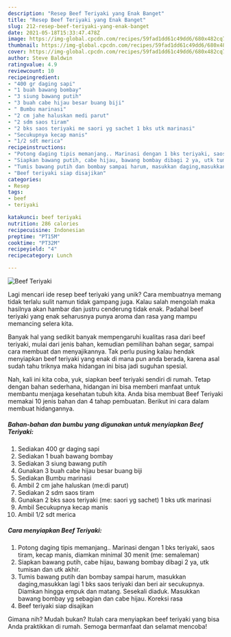 ```yaml
---
description: "Resep Beef Teriyaki yang Enak Banget"
title: "Resep Beef Teriyaki yang Enak Banget"
slug: 212-resep-beef-teriyaki-yang-enak-banget
date: 2021-05-18T15:33:47.478Z
image: https://img-global.cpcdn.com/recipes/59fad1dd61c49dd6/680x482cq70/beef-teriyaki-foto-resep-utama.jpg
thumbnail: https://img-global.cpcdn.com/recipes/59fad1dd61c49dd6/680x482cq70/beef-teriyaki-foto-resep-utama.jpg
cover: https://img-global.cpcdn.com/recipes/59fad1dd61c49dd6/680x482cq70/beef-teriyaki-foto-resep-utama.jpg
author: Steve Baldwin
ratingvalue: 4.9
reviewcount: 10
recipeingredient:
- "400 gr daging sapi"
- "1 buah bawang bombay"
- "3 siung bawang putih"
- "3 buah cabe hijau besar buang biji"
- " Bumbu marinasi"
- "2 cm jahe haluskan medi parut"
- "2 sdm saos tiram"
- "2 bks saos teriyaki me saori yg sachet 1 bks utk marinasi"
- "Secukupnya kecap manis"
- "1/2 sdt merica"
recipeinstructions:
- "Potong daging tipis memanjang.. Marinasi dengan 1 bks teriyaki, saos tiram, kecap manis, diamkan minimal 30 menit (me: semaleman)"
- "Siapkan bawang putih, cabe hijau, bawang bombay dibagi 2 ya, utk tumisan dan utk akhir."
- "Tumis bawang putih dan bombay sampai harum, masukkan daging,masukkan lagi 1 bks saos teriyaki dan beri air secukupnya. Diamkan hingga empuk dan matang. Sesekali diaduk. Masukkan bawang bombay yg sebagian dan cabe hijau. Koreksi rasa"
- "Beef teriyaki siap disajikan"
categories:
- Resep
tags:
- beef
- teriyaki

katakunci: beef teriyaki 
nutrition: 286 calories
recipecuisine: Indonesian
preptime: "PT15M"
cooktime: "PT32M"
recipeyield: "4"
recipecategory: Lunch

---
```



![Beef Teriyaki](https://img-global.cpcdn.com/recipes/59fad1dd61c49dd6/680x482cq70/beef-teriyaki-foto-resep-utama.jpg)

Lagi mencari ide resep beef teriyaki yang unik? Cara membuatnya memang tidak terlalu sulit namun tidak gampang juga. Kalau salah mengolah maka hasilnya akan hambar dan justru cenderung tidak enak. Padahal beef teriyaki yang enak seharusnya punya aroma dan rasa yang mampu memancing selera kita.

Banyak hal yang sedikit banyak mempengaruhi kualitas rasa dari beef teriyaki, mulai dari jenis bahan, kemudian pemilihan bahan segar, sampai cara membuat dan menyajikannya. Tak perlu pusing kalau hendak menyiapkan beef teriyaki yang enak di mana pun anda berada, karena asal sudah tahu triknya maka hidangan ini bisa jadi suguhan spesial.




Nah, kali ini kita coba, yuk, siapkan beef teriyaki sendiri di rumah. Tetap dengan bahan sederhana, hidangan ini bisa memberi manfaat untuk membantu menjaga kesehatan tubuh kita. Anda bisa membuat Beef Teriyaki memakai 10 jenis bahan dan 4 tahap pembuatan. Berikut ini cara dalam membuat hidangannya.

<!--inarticleads1-->

##### Bahan-bahan dan bumbu yang digunakan untuk menyiapkan Beef Teriyaki:

1. Sediakan 400 gr daging sapi
1. Sediakan 1 buah bawang bombay
1. Sediakan 3 siung bawang putih
1. Gunakan 3 buah cabe hijau besar buang biji
1. Sediakan  Bumbu marinasi
1. Ambil 2 cm jahe haluskan (me:di parut)
1. Sediakan 2 sdm saos tiram
1. Gunakan 2 bks saos teriyaki (me: saori yg sachet) 1 bks utk marinasi
1. Ambil Secukupnya kecap manis
1. Ambil 1/2 sdt merica




<!--inarticleads2-->

##### Cara menyiapkan Beef Teriyaki:

1. Potong daging tipis memanjang.. Marinasi dengan 1 bks teriyaki, saos tiram, kecap manis, diamkan minimal 30 menit (me: semaleman)
1. Siapkan bawang putih, cabe hijau, bawang bombay dibagi 2 ya, utk tumisan dan utk akhir.
1. Tumis bawang putih dan bombay sampai harum, masukkan daging,masukkan lagi 1 bks saos teriyaki dan beri air secukupnya. Diamkan hingga empuk dan matang. Sesekali diaduk. Masukkan bawang bombay yg sebagian dan cabe hijau. Koreksi rasa
1. Beef teriyaki siap disajikan




Gimana nih? Mudah bukan? Itulah cara menyiapkan beef teriyaki yang bisa Anda praktikkan di rumah. Semoga bermanfaat dan selamat mencoba!
